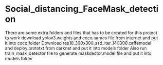 # Social_distancing_FaceMask_detection
There are some extra folders and files that has to be created for this project to work
download yolov3.weights and coco.names file from internet and put it into coco folder
Download res10_300x300_ssd_iter_140000.caffemodel and deploy.prototxt from darknet and put it into models folder
Also run train_mask_detector file to generate maskdector.model file and put it into models folder
